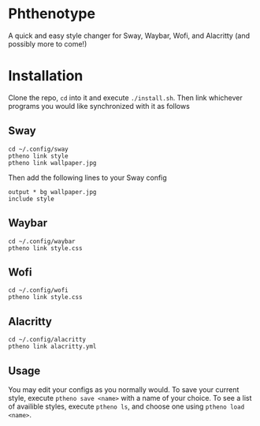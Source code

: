 # Phthenotype
A quick and easy style changer for Sway, Waybar, Wofi, and Alacritty (and possibly more to come!)

# Installation
Clone the repo, `cd` into it and execute `./install.sh`. Then link whichever programs you would like synchronized with it as follows

## Sway
```
cd ~/.config/sway
ptheno link style
ptheno link wallpaper.jpg
```

Then add the following lines to your Sway config
```
output * bg wallpaper.jpg
include style
```

## Waybar
```
cd ~/.config/waybar
ptheno link style.css
```

## Wofi
```
cd ~/.config/wofi
ptheno link style.css
```

## Alacritty
```
cd ~/.config/alacritty
ptheno link alacritty.yml
```

## Usage
You may edit your configs as you normally would. To save your current style, execute `ptheno save <name>` with a name of your choice. To see a list of availible styles, execute `ptheno ls`, and choose one using `ptheno load <name>`.

